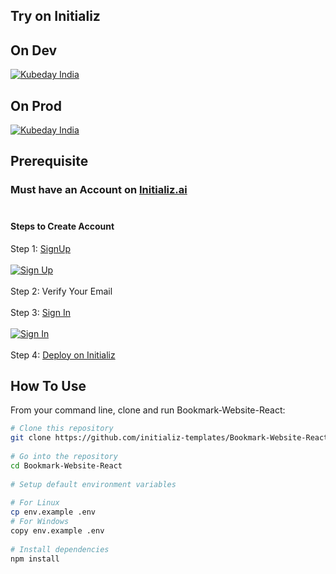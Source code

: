 ## Try on Initializ
 
## On Dev 
[![Kubeday India](https://res.cloudinary.com/daosik5yi/image/upload/f_auto,q_auto/pntsnjpa1sxbc2d02q9n)](https://console.dev.initializ.ai/create-app/?clone=https://github.com/initializ-templates/Bookmark-Website-React&repo_name=Bookmark-Website-React&description=♾️%20React%20Bookmark%20Website%20&github=true)
 
## On Prod 
[![Kubeday India](https://res.cloudinary.com/daosik5yi/image/upload/f_auto,q_auto/pntsnjpa1sxbc2d02q9n)](https://console.initializ.ai/create-app/?clone=https://github.com/initializ-templates/Bookmark-Website-React&repo_name=Bookmark-Website-React&description=♾️%20React%20Bookmark%20Website%20&github=true)
 
## Prerequisite 
### Must have an Account on [Initializ.ai](https://console.initializ.ai/register/)<br><br>
 
#### Steps to Create Account
Step 1: [SignUp](https://console.initializ.ai/register/) <br>
<br>[![Sign Up](https://res.cloudinary.com/dd4xje8fc/image/upload/v1717773727/image_1_eaxyhp.png)](https://console.initializ.ai/register/)<br><br>
Step 2: Verify Your Email<br><br>
Step 3: [Sign In](https://console.initializ.ai/login/) <br><br>[![Sign In](https://res.cloudinary.com/dd4xje8fc/image/upload/v1717773726/image_2_pi56ah.png)](https://console.initializ.ai/login/)<br><br>
Step 4: [Deploy on Initializ](https://console.initializ.ai/create-app/?clone=https://github.com/initializ-templates/Bookmark-Website-React&repo_name=Bookmark-Website-React&description=♾️%20React%20Bookmark%20Website%20&github=true)
 
 
## How To Use
 
From your command line, clone and run Bookmark-Website-React:
 
```bash
# Clone this repository
git clone https://github.com/initializ-templates/Bookmark-Website-React.git
 
# Go into the repository
cd Bookmark-Website-React
 
# Setup default environment variables
 
# For Linux
cp env.example .env
# For Windows
copy env.example .env
 
# Install dependencies
npm install
